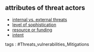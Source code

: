 
## **attributes of threat actors**

- [internal vs. external threats](internal%20vs.%20external%20threats.md)
- [level of sophistication](level%20of%20sophistication.md)
- [resource or funding](resource%20or%20funding.md)
- [intent](intent.md)


tags : #Threats_vulnerabilities_Mitigations